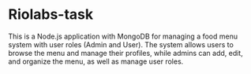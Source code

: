 # Riolabs-task
This is a Node.js application with MongoDB for managing a food menu system with user roles (Admin and User). The system allows users to browse the menu and manage their profiles, while admins can add, edit, and organize the menu, as well as manage user roles.
